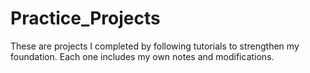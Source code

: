 # Practice_Projects
These are projects I completed by following tutorials to strengthen my foundation. Each one includes my own notes and modifications.
